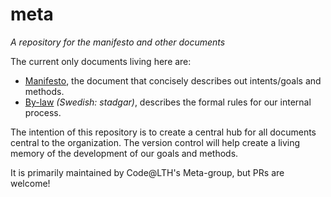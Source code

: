 # meta
*A repository for the manifesto and other documents*

The current only documents living here are:

 - [Manifesto](./manifesto.md), the document that concisely describes out intents/goals and methods.
 - [By-law](./bylaw.md) *(Swedish: stadgar)*, describes the formal rules for our internal process.

The intention of this repository is to create a central hub for all documents central to the organization. 
The version control will help create a living memory of the development of our goals and methods.

It is primarily maintained by Code@LTH's Meta-group, but PRs are welcome!
